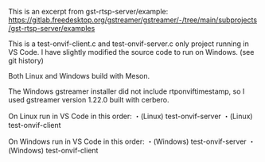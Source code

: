 This is an excerpt from gst-rtsp-server/example:
https://gitlab.freedesktop.org/gstreamer/gstreamer/-/tree/main/subprojects/gst-rtsp-server/examples

This is a test-onvif-client.c and test-onvif-server.c only project running in VS Code.
I have slightly modified the source code to run on Windows. (see git history)

Both Linux and Windows build with Meson.

The Windows gstreamer installer did not include rtponviftimestamp, so I used gstreamer version 1.22.0 built with cerbero.

On Linux run in VS Code in this order:
・(Linux) test-onvif-server
・(Linux) test-onvif-client

On Windows run in VS Code in this order:
・(Windows) test-onvif-server
・(Windows) test-onvif-client